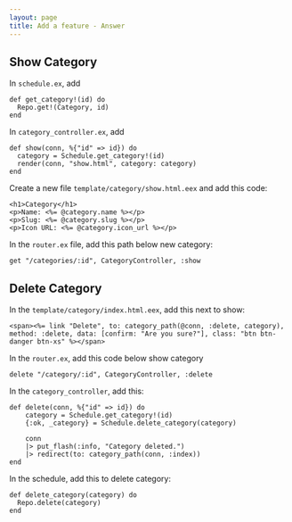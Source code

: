 ```yaml
---
layout: page
title: Add a feature - Answer
---
```


## Show Category

In `schedule.ex`, add

```
def get_category!(id) do
  Repo.get!(Category, id)
end
```

In `category_controller.ex`, add

```
def show(conn, %{"id" => id}) do
  category = Schedule.get_category!(id)
  render(conn, "show.html", category: category)
end
```

Create a new file `template/category/show.html.eex` and add this code:

```
<h1>Category</h1>
<p>Name: <%= @category.name %></p>
<p>Slug: <%= @category.slug %></p>
<p>Icon URL: <%= @category.icon_url %></p>
```

In the `router.ex` file, add this path below new category:

```
get "/categories/:id", CategoryController, :show
```

## Delete Category

In the `template/category/index.html.eex`, add this next to show:

```
<span><%= link "Delete", to: category_path(@conn, :delete, category), method: :delete, data: [confirm: "Are you sure?"], class: "btn btn-danger btn-xs" %></span>
```

In the `router.ex`, add this code below show category

```
delete "/category/:id", CategoryController, :delete
```

In the `category_controller`, add this:

```
def delete(conn, %{"id" => id}) do
    category = Schedule.get_category!(id)
    {:ok, _category} = Schedule.delete_category(category)

    conn
    |> put_flash(:info, "Category deleted.")
    |> redirect(to: category_path(conn, :index))
end
```

In the schedule, add this to delete category:

```
def delete_category(category) do
  Repo.delete(category)
end
```
